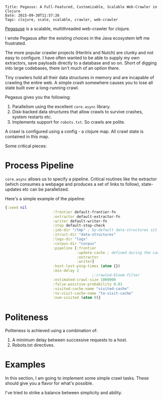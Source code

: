     Title: Pegasus: A Full-Featured, Customizable, Scalable Web-Crawler in Clojure
    Date: 2015-09-30T11:57:26
    Tags: clojure, scale, scalable, crawler, web-crawler

[Pegasuse](http://getpegasus.io) is a scalable, multithreaded web-crawler
for clojure.

I wrote Pegasus after the existing choices in the Java ecosystem left me
frustrated.

The more popular crawler projects (Heritrix and Nutch) are clunky and not
easy to configure. I have often wanted to be able to supply my own extractors, save payloads directly to a database and so on. Short of digging
into large codebases, there isn't much of an option there.

Tiny crawlers hold all their data structures in memory and are incapable
of crawling the entire web. A simple crash somewhere causes you to
lose all state built over a long-running crawl.

Pegasus gives you the following:

1. Parallelism using the excellent `core.async` library.
2. Disk-backed data structures that allow crawls to survive crashes, system restarts etc.
3. Implements support for `robots.txt`. So crawls are polite.

<!-- more -->

A crawl is configured using a config - a clojure map. All crawl state
is contained in this map.

Some critical pieces:

# Process Pipeline

`core.async` allows us to specify a pipeline. Critical routines like
the extractor (which consumes a webpage and produces a set of links to
follow), state-updates etc can be parallelized.

Here's a simple example of the pipeline:

```clojure
{:seed nil
                      :frontier default-frontier-fn
                      :extractor default-extractor-fn
                      :writer default-writer-fn
                      :stop default-stop-check
                      :job-dir "/tmp" ; by-default data-structures sit in /tmp. Do change this :)
                      :struct-dir "data-structures"
                      :logs-dir "logs"
                      :corpus-dir "corpus"
                      :pipeline [:frontier
                                 :update-cache ; defined during the cache init phase
                                 :extractor
                                 :writer]
                      :host-last-ping-times (atom {})
                      :min-delay 2
                                        ;:crawled-bloom-filter
                      :estimated-crawl-size 1000000
                      :false-positive-probability 0.01
                      :visited-cache-name "visited-cache"
                      :to-visit-cache-name "to-visit-cache"
                      :num-visited (atom 0)}
```

# Politeness

Politeness is achieved using a combination of:

1. A minimum delay between successive requests to a host.
2. Robots.txt directives.

# Examples

In this section, I am going to implement some simple crawl tasks.
These should give you a flavor for what's possible.

I've tried to strike a balance between simplicity and ability.

```clojure

```
